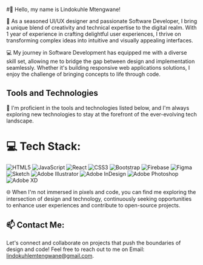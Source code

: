 #👋 Hello, my name is Lindokuhle Mtengwane!

🎨 As a seasoned UI/UX designer and passionate Software Developer, I bring a unique blend of creativity and technical expertise to the digital realm. With 1 year of experience in crafting delightful user experiences, I thrive on transforming complex ideas into intuitive and visually appealing interfaces.

💻 My journey in Software Development has equipped me with a diverse skill set, allowing me to bridge the gap between design and implementation seamlessly. Whether it's building responsive web applications solutions, I enjoy the challenge of bringing concepts to life through code.

## Tools and Technologies

🚀 I'm proficient in the tools and technologies listed below, and I'm always exploring new technologies to stay at the forefront of the ever-evolving tech landscape.


# 💻 Tech Stack:
![HTML5](https://img.shields.io/badge/html5-%23E34F26.svg?style=for-the-badge&logo=html5&logoColor=white) ![JavaScript](https://img.shields.io/badge/javascript-%23323330.svg?style=for-the-badge&logo=javascript&logoColor=%23F7DF1E) ![React](https://img.shields.io/badge/react-%2320232a.svg?style=for-the-badge&logo=react&logoColor=%2361DAFB) ![CSS3](https://img.shields.io/badge/css3-%231572B6.svg?style=for-the-badge&logo=css3&logoColor=white)  ![Bootstrap](https://img.shields.io/badge/bootstrap-%238511FA.svg?style=for-the-badge&logo=bootstrap&logoColor=white) ![Firebase](https://img.shields.io/badge/firebase-%23039BE5.svg?style=for-the-badge&logo=firebase)   ![Figma](https://img.shields.io/badge/figma-%23F24E1E.svg?style=for-the-badge&logo=figma&logoColor=white) ![Sketch](https://img.shields.io/badge/Sketch-FFB387?style=for-the-badge&logo=sketch&logoColor=black) ![Adobe Illustrator](https://img.shields.io/badge/adobe%20illustrator-%23FF9A00.svg?style=for-the-badge&logo=adobe%20illustrator&logoColor=white) ![Adobe InDesign](https://img.shields.io/badge/Adobe%20InDesign-49021F?style=for-the-badge&logo=adobeindesign&logoColor=FF3366) ![Adobe Photoshop](https://img.shields.io/badge/adobe%20photoshop-%2331A8FF.svg?style=for-the-badge&logo=adobe%20photoshop&logoColor=white)  ![Adobe XD](https://img.shields.io/badge/Adobe%20XD-470137?style=for-the-badge&logo=Adobe%20XD&logoColor=#FF61F6)

🌐 When I'm not immersed in pixels and code, you can find me exploring the intersection of design and technology, continuously seeking opportunities to enhance user experiences and contribute to open-source projects.

## 📫 Contact Me:

Let's connect and collaborate on projects that push the boundaries of design and code! Feel free to reach out to me on Email: lindokuhlemtengwane@gmail.com.

